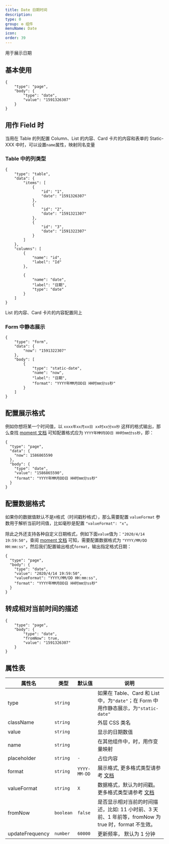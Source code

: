 ```yaml
---
title: Date 日期时间
description:
type: 0
group: ⚙ 组件
menuName: Date
icon:
order: 39
---
```


用于展示日期

## 基本使用

```schema
{
    "type": "page",
    "body": {
        "type": "date",
        "value": "1591326307"
    }
}
```

## 用作 Field 时

当用在 Table 的列配置 Column、List 的内容、Card 卡片的内容和表单的 Static-XXX 中时，可以设置`name`属性，映射同名变量

### Table 中的列类型

```schema: scope="body"
{
    "type": "table",
    "data": {
        "items": [
            {
                "id": "1",
                "date": "1591326307"
            },
            {
                "id": "2",
                "date": "1591321307"
            },
            {
                "id": "3",
                "date": "1591322307"
            }
        ]
    },
    "columns": [
        {
            "name": "id",
            "label": "Id"
        },

        {
            "name": "date",
            "label": "日期",
            "type": "date"
        }
    ]
}
```

List 的内容、Card 卡片的内容配置同上

### Form 中静态展示

```schema: scope="body"
{
    "type": "form",
    "data": {
        "now": "1591322307"
    },
    "body": [
        {
            "type": "static-date",
            "name": "now",
            "label": "日期",
            "format": "YYYY年MM月DD日 HH时mm分ss秒"
        }
    ]
}
```

## 配置展示格式

例如你想将某一个时间值，以 `xxxx年xx月xx日 xx时xx分xx秒` 这样的格式输出，那么查找 [moment 文档](https://momentjs.com/docs/#/displaying/format/) 可知配置格式应为 `YYYY年MM月DD日 HH时mm分ss秒`，即：

```schema
{
  "type": "page",
  "data": {
    "now": 1586865590
  },
  "body": {
    "type": "date",
    "value": "1586865590",
    "format": "YYYY年MM月DD日 HH时mm分ss秒"
  }
}
```

## 配置数据格式

如果你的数据值默认不是`X`格式（时间戳秒格式），那么需要配置 `valueFormat` 参数用于解析当前时间值，比如毫秒是配置 `"valueFormat": "x"`。

除此之外还支持各种自定义日期格式，例如下面`value`值为：`"2020/4/14 19:59:50"`，查阅 [moment 文档](https://momentjs.com/docs/#/displaying/format/) 可知，需要配置数据格式为 `"YYYY/MM/DD HH:mm:ss"`，然后我们配置输出格式`format`，输出指定格式日期：

```schema
{
  "type": "page",
  "body": {
    "type": "date",
    "value": "2020/4/14 19:59:50",
    "valueFormat": "YYYY/MM/DD HH:mm:ss",
    "format": "YYYY年MM月DD日 HH时mm分ss秒"
  }
}
```

## 转成相对当前时间的描述

```schema
{
    "type": "page",
    "body": {
        "type": "date",
        "fromNow": true,
        "value": "1591326307"
    }
}
```

## 属性表

| 属性名          | 类型      | 默认值       | 说明                                                                                               |
| --------------- | --------- | ------------ | -------------------------------------------------------------------------------------------------- |
| type            | `string`  |              | 如果在 Table、Card 和 List 中，为`"date"`；在 Form 中用作静态展示，为`"static-date"`               |
| className       | `string`  |              | 外层 CSS 类名                                                                                      |
| value           | `string`  |              | 显示的日期数值                                                                                     |
| name            | `string`  |              | 在其他组件中，时，用作变量映射                                                                     |
| placeholder     | `string`  | `-`          | 占位内容                                                                                           |
| format          | `string`  | `YYYY-MM-DD` | 展示格式, 更多格式类型请参考 [文档](https://momentjs.com/docs/#/displaying/format/)                |
| valueFormat     | `string`  | `X`          | 数据格式，默认为时间戳。更多格式类型请参考 [文档](https://momentjs.com/docs/#/displaying/format/)  |
| fromNow         | `boolean` | `false`      | 是否显示相对当前的时间描述，比如: 11 小时前、3 天前、1 年前等，fromNow 为 true 时，format 不生效。 |
| updateFrequency | `number`  | `60000`      | 更新频率， 默认为 1 分钟                                                                           |
